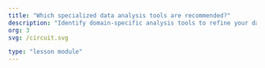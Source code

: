 ```yaml
---
title: "Which specialized data analysis tools are recommended?"
description: "Identify domain-specific analysis tools to refine your data analysis workflows."
org: 3
svg: /circuit.svg

type: "lesson module"
---
```

